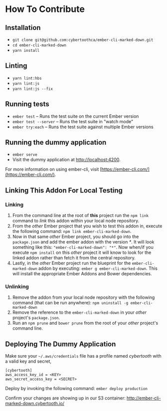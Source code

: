 # How To Contribute

## Installation

- `git clone git@github.com:cybertoothca/ember-cli-marked-down.git`
- `cd ember-cli-marked-down`
- `yarn install`

## Linting

- `yarn lint:hbs`
- `yarn lint:js`
- `yarn lint:js --fix`

## Running tests

- `ember test` – Runs the test suite on the current Ember version
- `ember test --server` – Runs the test suite in "watch mode"
- `ember try:each` – Runs the test suite against multiple Ember versions

## Running the dummy application

- `ember serve`
- Visit the dummy application at [http://localhost:4200](http://localhost:4200).

For more information on using ember-cli, visit [https://ember-cli.com/](https://ember-cli.com/).

## Linking This Addon For Local Testing

### Linking

1. From the command line at the root of **this** project run the
   `npm link` command to _link_ this addon within your local
   node repository.
1. From the _other_ Ember project that you wish to test this addon
   in, execute the following command:
   `npm link ember-cli-marked-down`.
1. Now in that same _other_ Ember project, you should go into the
   `package.json` and add the ember addon with the version _\*_. It will
   look something like this: `"ember-cli-marked-down": "*"`. Now
   when/if you execute `npm install` on this _other_ project it
   will know to look for the linked addon rather than fetch it from
   the central repository.
1. Lastly, in the _other_ Ember project run the blueprint for the
   `ember-cli-marked-down` addon by executing: `ember g ember-cli-marked-down`. This
   will install the appropriate Ember Addons and Bower dependencies.

### Unlinking

1. Remove the addon from your local node repository with the following
   command (that can be run anywhere):
   `npm uninstall -g ember-cli-marked-down`
1. Remove the reference to the `ember-cli-marked-down`
   in your _other_ project's `package.json`.
1. Run an `npm prune` and `bower prune` from the root of your _other_ project's command line.

## Deploying The Dummy Application

Make sure your `~/.aws/credentials` file has a profile named _cybertooth_
with a valid key and secret,

```
[cybertooth]
aws_access_key_id = <KEY>
aws_secret_access_key = <SECRET>
```

Deploy by invoking the following command: `ember deploy production`

Confirm your changes are showing up in our S3 container: http://ember-cli-marked-down.cybertooth.io/
